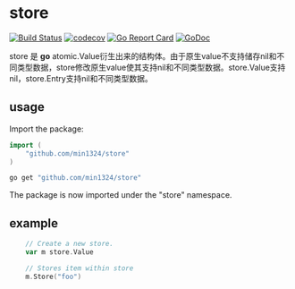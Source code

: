 # store 

[![Build Status](https://travis-ci.com/min1324/store.svg?branch=main)](https://travis-ci.com/min1324/store) [![codecov](https://codecov.io/gh/min1324/store/branch/main/graph/badge.svg)](https://codecov.io/gh/min1324/store) [![Go Report Card](https://goreportcard.com/badge/github.com/min1324/store)](https://goreportcard.com/report/github.com/min1324/store) [![GoDoc](https://godoc.org/github.com/min1324/store?status.png)](https://godoc.org/github.com/min1324/store)

 store 是 **go** atomic.Value衍生出来的结构体。由于原生value不支持储存nil和不同类型数据，store修改原生value使其支持nil和不同类型数据。store.Value支持nil，store.Entry支持nil和不同类型数据。

## usage

Import the package:

```go
import (
	"github.com/min1324/store"
)

```

```bash
go get "github.com/min1324/store"
```

The package is now imported under the "store" namespace.

## example

```go
	// Create a new store.
	var m store.Value

	// Stores item within store
	m.Store("foo")

```
